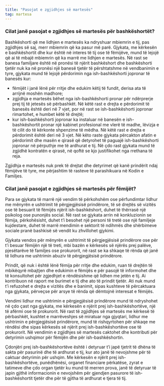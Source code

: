 ```yaml
---
title: "Pasojat e zgjidhjes së martesës"
tag: martesa
---
```


### Cilat janë pasojat e zgjidhjes së martesës për bashkëshortët?

Bashkëshorti që me lidhjen e martesës ka ndryshuar mbiemrin e tij, pas zgjidhjes së saj, merr mbiemrin që ka pasur më parë. Gjykata, me kërkesën e bashkëshortit dhe kur është në interes të tij ose të fëmijëve, mund të lejojë që ai të mbajë mbiemrin që ka marrë me lidhjen e martesës. Në rast se banesa familjare është në pronësi të njërit bashkëshort dhe bashkëshorti tjetër nuk ka në pronësi një banesë tjetër të përshtatshme në vendbanimin e tyre, gjykata mund të lejojë përdorimin nga ish-bashkëshorti jopronar të banesës kur:

* fëmijët i janë lënë për rritje dhe edukim këtij të fundit, derisa ata të arrijnë moshën madhore;
* zgjidhja e martesës bëhet nga ish-bashkëshorti pronar për ndërprerje prej tij të jetesës së përbashkët. Në këtë rast e drejta e përdorimit të banesës është deri në 7 vjet, por në rast se ish-bashkëshorti jopronar rimartohet, e humbet këtë të drejtë;
* kur ish-bashkëshorti jopronar ka instaluar në banesën e ish-bashkëshortit pronar një kabinet profesional me vlerë të madhe, lëvizja e të cilit do të kërkonte shpenzime të mëdha. Në këtë rast e drejta e përdorimit është deri në 3 vjet. Në këto raste gjykata përcakton afatin e përdorimit dhe masën e qirasë që detyrohet të paguajë ish-bashkëshorti jopronar në përputhje me të ardhurat e tij. Në çdo rast gjykata mund të zgjidhë kontratën e qirasë, në qoftë se kjo justifikohet nga rrethana të reja.

Zgjidhja e martesës nuk prek të drejtat dhe detyrimet që kanë prindërit ndaj fëmijëve të tyre, me përjashtim të rasteve të parashikuara në Kodin e Familjes.

### Cilat janë pasojat e zgjidhjes së martesës për fëmijët?

Para se gjykata të marrë një vendim të përkohshëm ose përfundimtar lidhur me mënyrën e ushtrimit të përgjegjësisë prindërore, të së drejtës së vizitës ose të besuarit të fëmijës njërit ish-bashkëshort, duhet të thërrasë një psikolog ose punonjës social. Në rast se gjykata arrin në konkluzionin se fëmija, përkohësisht, duhet t’i besohet një personi të tretë ose një familjeje kujdestare, duhet të marrë mendimin e sektorit të ndihmës dhe shërbimeve sociale pranë bashkisë së vendit ku zhvillohet gjykimi.

Gjykata vendos për mënyrën e ushtrimit të përgjegjësisë prindërore ose për t’i besuar fëmijën një të treti, mbi bazën e kërkesës së njërës prej palëve, pjesëtarëve të familjes ose prokurorit, në rast se ka shkaqe të rënda që janë të lidhura me ushtrimin abuziv të përgjegjësisë prindërore.

Prindit, që nuk i është lënë fëmija për rritje dhe edukim, ruan të drejtën të mbikëqyrë mbajtjen dhe edukimin e fëmijës e për pasojë të informohet dhe të konsultohet për zgjedhjet e rëndësishme që lidhen me jetën e tij. Ai kontribuon në raport me burimet e tij dhe ato të prindit tjetër. Ati nuk mund t’i refuzohet e drejta e vizitës dhe e banimit, sipas kushteve të përcaktuara nga gjykata, përveçse për arsye të rënda që dëmtojnë interesat e fëmijës.

Vendimi lidhur me ushtrimin e përgjegjësisë prindërore mund të ndryshohet në çdo çast nga gjykata, me kërkesën e njërit prej ish-bashkëshortëve, një të afërmi ose të prokurorit. Në rast të zgjidhjes së martesës me kërkesë të përbashkët, kushtet e marrëveshjes së miratuar nga gjyqtari, lidhur me ushtrimin e përgjegjësisë prindërore, mund të rishqyrtohen për shkaqe me rëndësi dhe sipas kërkesës së njërit prej ish-bashkëshortëve ose të prokurorit. Në vendimin e zgjidhjes së martesës caktohet dhe kontributi për detyrimin ushqimor për fëmijën dhe për ish-bashkëshortin.

Çdonjëri prej ish-bashkëshortëve është i detyruar t’i japë tjetrit të dhëna të sakta për pasurinë dhe të ardhurat e tij, kur ato janë të nevojshme për të caktuar detyrimin për ushqim. Me kërkesën e njërit prej ish-bashkëshortëve, punëdhënësi, organet financiare përkatëse, zyrat e tatimeve dhe çdo organ tjetër ku mund të merren prova, janë të detyruar të japin gjithë informacionin e nevojshëm për gjendjen pasurore të ish-bashkëshortit tjetër dhe për të gjitha të ardhurat e tjera të tij.
